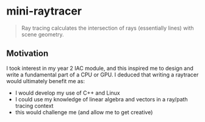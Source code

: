 # mini-raytracer
> Ray tracing calculates the intersection of rays (essentially lines) with scene geometry.
## Motivation
I took interest in my year 2 IAC module, and this inspired me to design and write a fundamental part of a CPU or GPU. I deduced that writing a raytracer would ultimately benefit me as:
* I would develop my use of C++ and Linux
* I could use my knowledge of linear algebra and vectors in a ray/path tracing context
* this would challenge me (and allow me to get creative)
